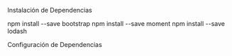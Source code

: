 Instalación de Dependencias

npm install --save bootstrap
npm install --save moment
npm install --save lodash

Configuración de Dependencias

